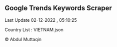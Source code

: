 

## Google Trends Keywords Scraper 
 
Last Update 02-12-2022 , 05:10:25

Country List :
VIETNAM.json



© Abdul Muttaqin 
